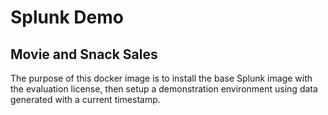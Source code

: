 Splunk Demo
===========

Movie and Snack Sales
---------------------

The purpose of this docker image is to install the base Splunk image with the evaluation license, then setup a demonstration environment using data generated with a current timestamp.
